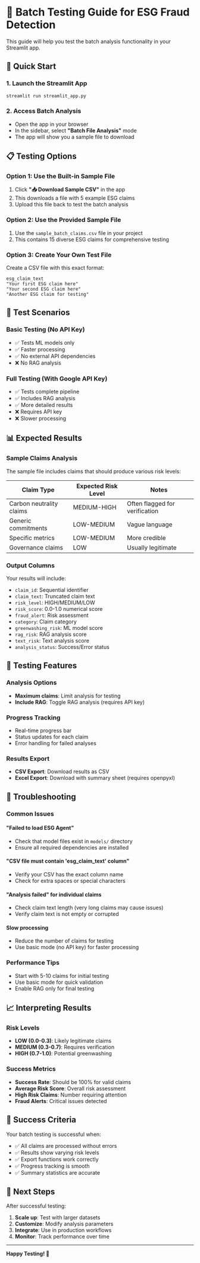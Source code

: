 # 🧪 Batch Testing Guide for ESG Fraud Detection

This guide will help you test the batch analysis functionality in your Streamlit app.

## 🚀 Quick Start

### 1. **Launch the Streamlit App**
```bash
streamlit run streamlit_app.py
```

### 2. **Access Batch Analysis**
- Open the app in your browser
- In the sidebar, select **"Batch File Analysis"** mode
- The app will show you a sample file to download

## 📋 Testing Options

### **Option 1: Use the Built-in Sample File**
1. Click **"📥 Download Sample CSV"** in the app
2. This downloads a file with 5 example ESG claims
3. Upload this file back to test the batch analysis

### **Option 2: Use the Provided Sample File**
1. Use the `sample_batch_claims.csv` file in your project
2. This contains 15 diverse ESG claims for comprehensive testing

### **Option 3: Create Your Own Test File**
Create a CSV file with this exact format:
```csv
esg_claim_text
"Your first ESG claim here"
"Your second ESG claim here"
"Another ESG claim for testing"
```

## 🎯 Test Scenarios

### **Basic Testing (No API Key)**
- ✅ Tests ML models only
- ✅ Faster processing
- ✅ No external API dependencies
- ❌ No RAG analysis

### **Full Testing (With Google API Key)**
- ✅ Tests complete pipeline
- ✅ Includes RAG analysis
- ✅ More detailed results
- ❌ Requires API key
- ❌ Slower processing

## 📊 Expected Results

### **Sample Claims Analysis**
The sample file includes claims that should produce various risk levels:

| Claim Type | Expected Risk Level | Notes |
|------------|-------------------|-------|
| Carbon neutrality claims | MEDIUM-HIGH | Often flagged for verification |
| Generic commitments | LOW-MEDIUM | Vague language |
| Specific metrics | LOW-MEDIUM | More credible |
| Governance claims | LOW | Usually legitimate |

### **Output Columns**
Your results will include:
- `claim_id`: Sequential identifier
- `claim_text`: Truncated claim text
- `risk_level`: HIGH/MEDIUM/LOW
- `risk_score`: 0.0-1.0 numerical score
- `fraud_alert`: Risk assessment
- `category`: Claim category
- `greenwashing_risk`: ML model score
- `rag_risk`: RAG analysis score
- `text_risk`: Text analysis score
- `analysis_status`: Success/Error status

## 🔧 Testing Features

### **Analysis Options**
- **Maximum claims**: Limit analysis for testing
- **Include RAG**: Toggle RAG analysis (requires API key)

### **Progress Tracking**
- Real-time progress bar
- Status updates for each claim
- Error handling for failed analyses

### **Results Export**
- **CSV Export**: Download results as CSV
- **Excel Export**: Download with summary sheet (requires openpyxl)

## 🐛 Troubleshooting

### **Common Issues**

#### **"Failed to load ESG Agent"**
- Check that model files exist in `models/` directory
- Ensure all required dependencies are installed

#### **"CSV file must contain 'esg_claim_text' column"**
- Verify your CSV has the exact column name
- Check for extra spaces or special characters

#### **"Analysis failed" for individual claims**
- Check claim text length (very long claims may cause issues)
- Verify claim text is not empty or corrupted

#### **Slow processing**
- Reduce the number of claims for testing
- Use basic mode (no API key) for faster processing

### **Performance Tips**
- Start with 5-10 claims for initial testing
- Use basic mode for quick validation
- Enable RAG only for final testing

## 📈 Interpreting Results

### **Risk Levels**
- **LOW (0.0-0.3)**: Likely legitimate claims
- **MEDIUM (0.3-0.7)**: Requires verification
- **HIGH (0.7-1.0)**: Potential greenwashing

### **Success Metrics**
- **Success Rate**: Should be 100% for valid claims
- **Average Risk Score**: Overall risk assessment
- **High Risk Claims**: Number requiring attention
- **Fraud Alerts**: Critical issues detected

## 🎉 Success Criteria

Your batch testing is successful when:
- ✅ All claims are processed without errors
- ✅ Results show varying risk levels
- ✅ Export functions work correctly
- ✅ Progress tracking is smooth
- ✅ Summary statistics are accurate

## 📝 Next Steps

After successful testing:
1. **Scale up**: Test with larger datasets
2. **Customize**: Modify analysis parameters
3. **Integrate**: Use in production workflows
4. **Monitor**: Track performance over time

---

**Happy Testing! 🚀** 